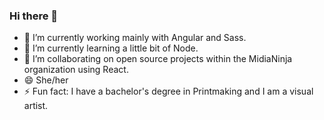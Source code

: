 ### Hi there 👋


- 🔭 I’m currently working mainly with Angular and Sass.
- 🌱 I’m currently learning a little bit of Node.
- 👯 I’m collaborating on open source projects within the MidiaNinja organization using React.
- 😄 She/her
- ⚡ Fun fact: I have a bachelor's degree in Printmaking and I am a visual artist.
